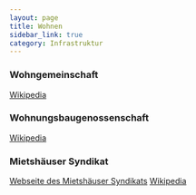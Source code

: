 ```yaml
---
layout: page
title: Wohnen
sidebar_link: true
category: Infrastruktur
---
```


### Wohngemeinschaft

[Wikipedia](https://de.wikipedia.org/wiki/Wohngemeinschaft)

### Wohnungsbaugenossenschaft

[Wikipedia](https://de.wikipedia.org/wiki/Wohnungsbaugenossenschaft)

### Mietshäuser Syndikat

[Webseite des Mietshäuser Syndikats](https://www.syndikat.org/de/)
[Wikipedia](https://de.wikipedia.org/wiki/Mietsh%C3%A4user_Syndikat)
